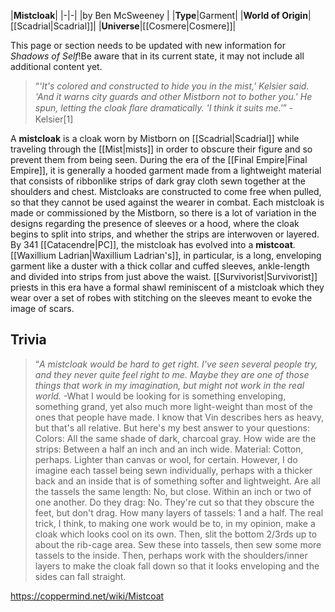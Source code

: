 |**Mistcloak**|
|-|-|
|by  Ben McSweeney |
|**Type**|Garment|
|**World of Origin**|[[Scadrial\|Scadrial]]|
|**Universe**|[[Cosmere\|Cosmere]]|

This page or section needs to be updated with new information for *Shadows of Self*!Be aware that in its current state, it may not include all additional content yet.

>“*'It's colored and constructed to hide you in the mist,' Kelsier said. 'And it warns city guards and other Mistborn not to bother you.' He spun, letting the cloak ﬂare dramatically. 'I think it suits me.'*”
\-Kelsier[1]


A **mistcloak** is a cloak worn by Mistborn on [[Scadrial\|Scadrial]] while traveling through the [[Mist\|mists]] in order to obscure their figure and so prevent them from being seen. During the era of the [[Final Empire\|Final Empire]], it is generally a hooded garment made from a lightweight material that consists of ribbonlike strips of dark gray cloth sewn together at the shoulders and chest. Mistcloaks are constructed to come free when pulled, so that they cannot be used against the wearer in combat. Each mistcloak is made or commissioned by the Mistborn, so there is a lot of variation in the designs regarding the presence of sleeves or a hood, where the cloak begins to split into strips, and whether the strips are interwoven or layered.
By 341 [[Catacendre\|PC]], the mistcloak has evolved into a **mistcoat**. [[Waxillium Ladrian\|Waxillium Ladrian's]], in particular, is a long, enveloping garment like a duster with a thick collar and cuffed sleeves, ankle-length and divided into strips from just above the waist. [[Survivorist\|Survivorist]] priests in this era have a formal shawl reminiscent of a mistcloak which they wear over a set of robes with stitching on the sleeves meant to evoke the image of scars.

## Trivia
>“*A mistcloak would be hard to get right. I've seen several people try, and they never quite feel right to me. Maybe they are one of those things that work in my imagination, but might not work in the real world.*
\-What I would be looking for is something enveloping, something grand, yet also much more light-weight than most of the ones that people have made. I know that Vin describes hers as heavy, but that's all relative.
But here's my best answer to your questions:
Colors: All the same shade of dark, charcoal gray. 
How wide are the strips: Between a half an inch and an inch wide. 
Material: Cotton, perhaps. Lighter than canvas or wool, for certain. However, I do imagine each tassel being sewn individually, perhaps with a thicker back and an inside that is of something softer and lightweight. 
Are all the tassels the same length: No, but close. Within an inch or two of one another. 
Do they drag: No. They're cut so that they obscure the feet, but don't drag. 
How many layers of tassels: 1 and a half.
The real trick, I think, to making one work would be to, in my opinion, make a cloak which looks cool on its own. Then, slit the bottom 2/3rds up to about the rib-cage area. Sew these into tassels, then sew some more tassels to the inside. Then, perhaps work with the shoulders/inner layers to make the cloak fall down so that it looks enveloping and the sides can fall straight.




https://coppermind.net/wiki/Mistcoat